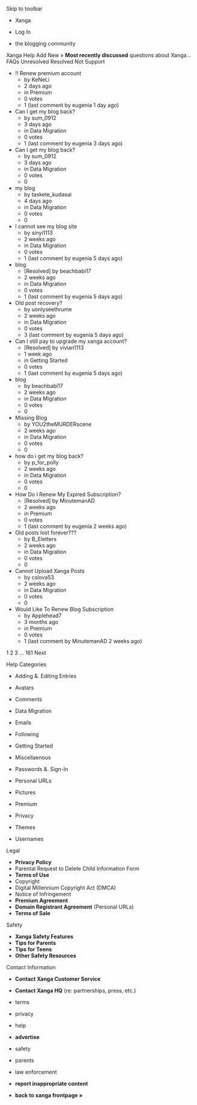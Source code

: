 Skip to toolbar

*   Xanga

*   Log In

*   the blogging community

Xanga Help Add New » **Most recently discussed** questions about Xanga… FAQs Unresolved Resolved Not Support

*   !! Renew premium account
    *   by KeNeLi
    *   2 days ago
    *   in Premium
    *   0 votes
    *   1 (last comment by eugenia 1 day ago)
*   Can I get my blog back?
    *   by sum\_0912
    *   3 days ago
    *   in Data Migration
    *   0 votes
    *   1 (last comment by eugenia 3 days ago)
*   Can I get my blog back?
    *   by sum\_0912
    *   3 days ago
    *   in Data Migration
    *   0 votes
    *   0
*   my blog
    *   by taskete\_kudasai
    *   4 days ago
    *   in Data Migration
    *   0 votes
    *   0
*   I cannot see my blog site
    *   by sinyi1113
    *   2 weeks ago
    *   in Data Migration
    *   0 votes
    *   1 (last comment by eugenia 5 days ago)
*   blog
    *   \[Resolved\] by beachbabi17
    *   2 weeks ago
    *   in Data Migration
    *   0 votes
    *   1 (last comment by eugenia 5 days ago)
*   Old post recovery?
    *   by uonlyseethrume
    *   2 weeks ago
    *   in Data Migration
    *   0 votes
    *   3 (last comment by eugenia 5 days ago)
*   Can I still pay to upgrade my xanga account?
    *   \[Resolved\] by vivian1113
    *   1 week ago
    *   in Getting Started
    *   0 votes
    *   1 (last comment by eugenia 5 days ago)
*   blog
    *   by beachbabi17
    *   2 weeks ago
    *   in Data Migration
    *   0 votes
    *   0
*   Missing Blog
    *   by YOU2theMURDERscene
    *   2 weeks ago
    *   in Data Migration
    *   0 votes
    *   0
*   how do i get my blog back?
    *   by p\_for\_polly
    *   2 weeks ago
    *   in Data Migration
    *   0 votes
    *   0
*   How Do I Renew My Expired Subscription?
    *   \[Resolved\] by MinutemanAD
    *   2 weeks ago
    *   in Premium
    *   0 votes
    *   1 (last comment by eugenia 2 weeks ago)
*   Old posts lost forever???
    *   by B\_Eletters
    *   2 weeks ago
    *   in Data Migration
    *   0 votes
    *   0
*   Cannot Upload Xanga Posts
    *   by cslova53
    *   2 weeks ago
    *   in Data Migration
    *   0 votes
    *   0
*   Would Like To Renew Blog Subscription
    *   by Applehead7
    *   3 months ago
    *   in Premium
    *   0 votes
    *   1 (last comment by MinutemanAD 2 weeks ago)

1 2 3 ... 161 Next

Help Categories

*   Adding &. Editing Entries
*   Avatars
*   Comments
*   Data Migration
*   Emails
*   Following
*   Getting Started
*   Miscellaenous

*   Passwords &. Sign-In
*   Personal URLs
*   Pictures
*   Premium
*   Privacy
*   Themes
*   Usernames

Legal

*   **Privacy Policy**
*   Parental Request to Delete Child Information Form
*   **Terms of Use**
*   Copyright
*   Digital Millennium Copyright Act (DMCA)
*   Notice of Infringement
*   **Premium Agreement**
*   **Domain Registrant Agreement** (Personal URLs)
*   **Terms of Sale**

Safety

*   **Xanga Safety Features**
*   **Tips for Parents**
*   **Tips for Teens**
*   **Other Safety Resources**

Contact Information

*   **Contact Xanga Customer Service**
*   **Contact Xanga HQ** (re: partnerships, press, etc.)

*   terms
*   privacy
*   help
*   **advertise**

*   safety
*   parents
*   law enforcement
*   **report inappropriate content**

*   **back to xanga frontpage »**